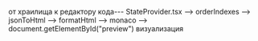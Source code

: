 от храилища к редактору кода---
StateProvider.tsx  --> orderIndexes  --> jsonToHtml  --> formatHtml  --> monaco
                                                                                                     --> document.getElementById("preview") визуализация